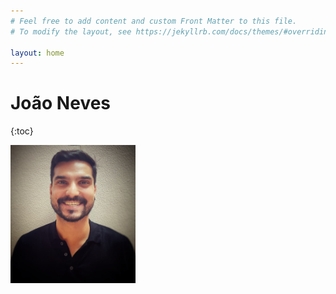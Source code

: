 ```yaml
---
# Feel free to add content and custom Front Matter to this file.
# To modify the layout, see https://jekyllrb.com/docs/themes/#overriding-theme-defaults

layout: home
---
```


# João Neves

{:toc}

<img src="img/profile-picture.jpeg" alt="profile-picture" width="200"/>
